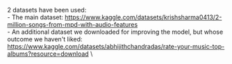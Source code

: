 2 datasets have been used: \
    - The main dataset: https://www.kaggle.com/datasets/krishsharma0413/2-million-songs-from-mpd-with-audio-features \
    - An additional dataset we downloaded for improving the model, but whose outcome we haven't liked: https://www.kaggle.com/datasets/abhijithchandradas/rate-your-music-top-albums?resource=download \